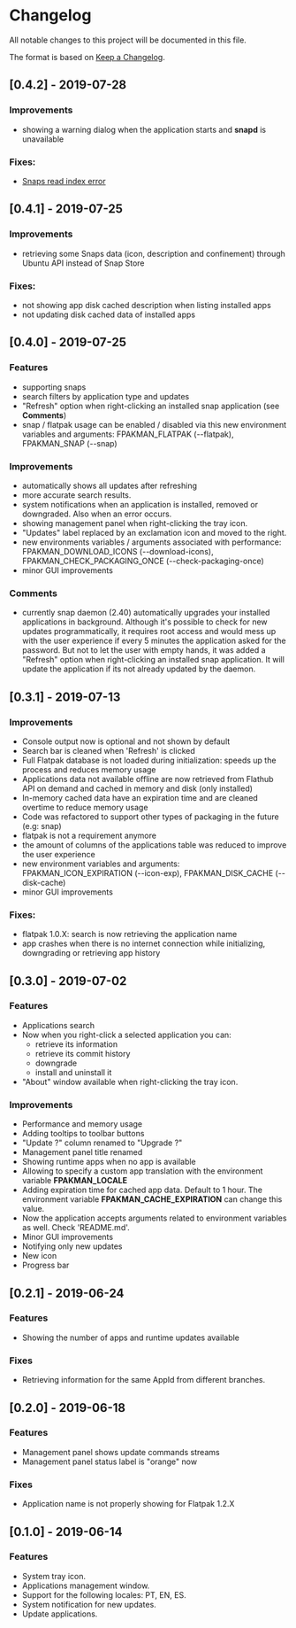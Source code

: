 # Changelog
All notable changes to this project will be documented in this file.


The format is based on [Keep a Changelog](https://keepachangelog.com/en/1.0.0/).

## [0.4.2] - 2019-07-28
### Improvements
- showing a warning dialog when the application starts and **snapd** is unavailable
### Fixes:
- [Snaps read index error](https://github.com/vinifmor/fpakman/issues/30)

## [0.4.1] - 2019-07-25
### Improvements
- retrieving some Snaps data (icon, description and confinement) through Ubuntu API instead of Snap Store
### Fixes:
- not showing app disk cached description when listing installed apps
- not updating disk cached data of installed apps

## [0.4.0] - 2019-07-25
### Features
- supporting snaps
- search filters by application type and updates
- "Refresh" option when right-clicking an installed snap application (see **Comments**)
- snap / flatpak usage can be enabled / disabled via this new environment variables and arguments: FPAKMAN_FLATPAK (--flatpak), FPAKMAN_SNAP (--snap)
### Improvements
- automatically shows all updates after refreshing
- more accurate search results.
- system notifications when an application is installed, removed or downgraded. Also when an error occurs.
- showing management panel when right-clicking the tray icon.
- "Updates" label replaced by an exclamation icon and moved to the right.
- new environments variables / arguments associated with performance: FPAKMAN_DOWNLOAD_ICONS (--download-icons), FPAKMAN_CHECK_PACKAGING_ONCE (--check-packaging-once)
- minor GUI improvements
### Comments
- currently snap daemon (2.40) automatically upgrades your installed applications in background. Although it's possible to check for new updates
programmatically, it requires root access and would mess up with the user experience if every 5 minutes the application asked for the password. But not to let the
user with empty hands, it was added a "Refresh" option when right-clicking an installed snap application. It will update the application if its not already updated by the daemon.

## [0.3.1] - 2019-07-13
### Improvements
- Console output now is optional and not shown by default
- Search bar is cleaned when 'Refresh' is clicked
- Full Flatpak database is not loaded during initialization: speeds up the process and reduces memory usage
- Applications data not available offline are now retrieved from Flathub API on demand and cached in memory and disk (only installed)
- In-memory cached data have an expiration time and are cleaned overtime to reduce memory usage
- Code was refactored to support other types of packaging in the future (e.g: snap)
- flatpak is not a requirement anymore
- the amount of columns of the applications table was reduced to improve the user experience
- new environment variables and arguments: FPAKMAN_ICON_EXPIRATION (--icon-exp), FPAKMAN_DISK_CACHE (--disk-cache)
- minor GUI improvements

### Fixes:
- flatpak 1.0.X: search is now retrieving the application name
- app crashes when there is no internet connection while initializing, downgrading or retrieving app history

## [0.3.0] - 2019-07-02
### Features
- Applications search
- Now when you right-click a selected application you can:
    - retrieve its information
    - retrieve its commit history
    - downgrade
    - install and uninstall it
- "About" window available when right-clicking the tray icon.

### Improvements
- Performance and memory usage
- Adding tooltips to toolbar buttons
- "Update ?" column renamed to "Upgrade ?"
- Management panel title renamed
- Showing runtime apps when no app is available
- Allowing to specify a custom app translation with the environment variable **FPAKMAN_LOCALE**
- Adding expiration time for cached app data. Default to 1 hour. The environment variable **FPAKMAN_CACHE_EXPIRATION** can change this value.
- Now the application accepts arguments related to environment variables as well. Check 'README.md'.
- Minor GUI improvements
- Notifying only new updates
- New icon
- Progress bar

## [0.2.1] - 2019-06-24
### Features
- Showing the number of apps and runtime updates available
### Fixes
- Retrieving information for the same AppId from different branches.

## [0.2.0] - 2019-06-18
### Features
- Management panel shows update commands streams
- Management panel status label is "orange" now

### Fixes
- Application name is not properly showing for Flatpak 1.2.X

## [0.1.0] - 2019-06-14
### Features
- System tray icon.
- Applications management window.
- Support for the following locales: PT, EN, ES.
- System notification for new updates.
- Update applications.
